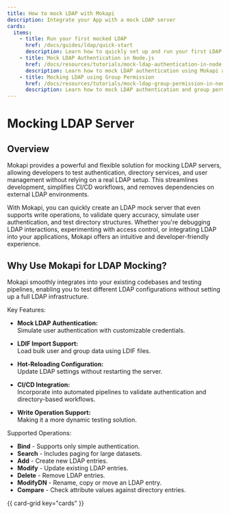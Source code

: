 ```yaml
---
title: How to mock LDAP with Mokapi
description: Integrate your App with a mock LDAP server
cards:
  items:
    - title: Run your first mocked LDAP
      href: /docs/guides/ldap/quick-start
      description: Learn how to quickly set up and run your first LDAP mock and use ldapsearch tool
    - title: Mock LDAP Authentication in Node.js
      href: /docs/resources/tutorials/mock-ldap-authentication-in-node
      description: Learn how to mock LDAP authentication using Mokapi and a Node.js backend. Step-by-step guide with code examples for testing LDAP login without a real server!
    - title: Mocking LDAP using Group Permission
      href: /docs/resources/tutorials/mock-ldap-group-permission-in-node
      description: Learn how to mock LDAP authentication and group permission using a Node.js backend.
---
```


# Mocking LDAP Server

## Overview

Mokapi provides a powerful and flexible solution for mocking LDAP servers, allowing developers to test authentication, 
directory services, and user management without relying on a real LDAP setup. This streamlines development, simplifies 
CI/CD workflows, and removes dependencies on external LDAP environments.

With Mokapi, you can quickly create an LDAP mock server that even supports write operations, to validate query accuracy, 
simulate user authentication, and test directory structures. Whether you're debugging LDAP interactions, experimenting 
with access control, or integrating LDAP into your applications, Mokapi offers an intuitive and developer-friendly 
experience.

## Why Use Mokapi for LDAP Mocking?

Mokapi smoothly integrates into your existing codebases and testing pipelines, enabling you to test different LDAP 
configurations without setting up a full LDAP infrastructure.

Key Features:

- <p><strong>Mock LDAP Authentication:</strong><br /> Simulate user authentication with customizable credentials.</p>
- <p><strong>LDIF Import Support:</strong><br /> Load bulk user and group data using LDIF files.</p>
- <p><strong>Hot-Reloading Configuration:</strong><br /> Update LDAP settings without restarting the server.</p>
- <p><strong>CI/CD Integration:</strong><br /> Incorporate into automated pipelines to validate authentication and directory-based workflows.</p>
- <p><strong>Write Operation Support:</strong><br />Making it a more dynamic testing solution.</p>

Supported Operations:

- **Bind** - Supports only simple authentication.
- **Search** - Includes paging for large datasets.
- **Add** - Create new LDAP entries.
- **Modify** - Update existing LDAP entries.
- **Delete** - Remove LDAP entries.
- **ModifyDN** - Rename, copy or move an LDAP entry.
- **Compare** - Check attribute values against directory entries.

{{ card-grid key="cards" }}